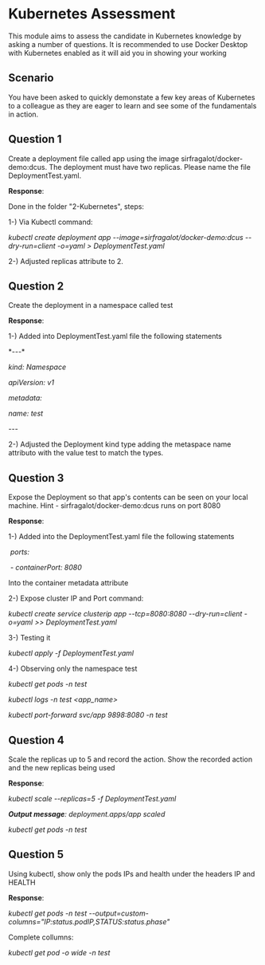 # Kubernetes Assessment

This module aims to assess the candidate in Kubernetes knowledge by asking a number of questions. It is recommended to use Docker Desktop with Kubernetes enabled as it will aid you in showing your working

## Scenario

You have been asked to quickly demonstate a few key areas of Kubernetes to a colleague as they are eager to learn and see some of the fundamentals in action.  

## Question 1

Create a deployment file called app using the image sirfragalot/docker-demo:dcus. The deployment must have two replicas.
Please name the file DeploymentTest.yaml.

**Response**: 

Done in the folder "2-Kubernetes", steps:

1-) Via Kubectl command:

*kubectl create deployment app --image=sirfragalot/docker-demo:dcus --dry-run=client -o=yaml > DeploymentTest.yaml* 

2-)  Adjusted replicas attribute to 2.

## Question 2

Create the deployment in a namespace called test

**Response**: 

1-) Added into DeploymentTest.yaml file the following statements

\*---*

*kind: Namespace*

*apiVersion: v1*

*metadata:*

 *name: test*

*\---*

2-)  Adjusted the Deployment kind type adding the metaspace name attributo with the value test to match the types.

## Question 3

Expose the Deployment so that app's contents can be seen on your local machine. Hint - sirfragalot/docker-demo:dcus runs on port 8080

**Response**: 

1-) Added into the DeploymentTest.yaml file the following statements

​    *ports:*

​    *\- containerPort: 8080*

Into the container metadata attribute

2-) Expose cluster IP and Port command:

*kubectl create service clusterip app --tcp=8080:8080 --dry-run=client -o=yaml >> DeploymentTest.yaml*

3-) Testing it

*kubectl apply -f DeploymentTest.yaml*

4-) Observing only the namespace test

*kubectl get pods -n test*

*kubectl logs -n test <app_name>*

*kubectl port-forward svc/app 9898:8080 -n test*

## Question 4

Scale the replicas up to 5 and record the action. Show the recorded action and the new replicas being used

**Response**: 

*kubectl scale --replicas=5 -f DeploymentTest.yaml*

***Output message**: deployment.apps/app scaled*

*kubectl get pods -n test*

## Question 5

Using kubectl, show only the pods IPs and health under the headers IP and HEALTH

**Response**: 

*kubectl get pods -n test --output=custom-columns="IP:status.podIP,STATUS:status.phase"*

Complete collumns:

*kubectl get pod -o wide -n test*


